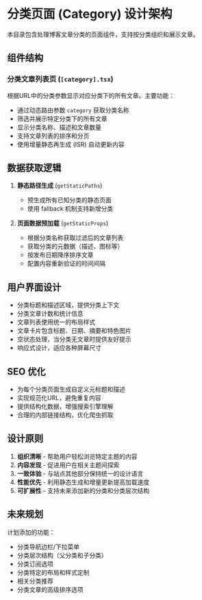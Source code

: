 # 分类页面 (Category) 设计架构

本目录包含处理博客文章分类的页面组件，支持按分类组织和展示文章。

## 组件结构

### 分类文章列表页 (`[category].tsx`)

根据URL中的分类参数显示对应分类下的所有文章。主要功能：
- 通过动态路由参数 `category` 获取分类名称
- 筛选并展示特定分类下的所有文章
- 显示分类名称、描述和文章数量
- 支持文章列表的排序和分页
- 使用增量静态再生成 (ISR) 自动更新内容

## 数据获取逻辑

1. **静态路径生成** (`getStaticPaths`)
   - 预生成所有已知分类的静态页面
   - 使用 fallback 机制支持新增分类

2. **页面数据预加载** (`getStaticProps`)
   - 根据分类名称获取过滤后的文章列表
   - 获取分类的元数据（描述、图标等）
   - 按发布日期降序排序文章
   - 配置内容重新验证的时间间隔

## 用户界面设计

- 分类标题和描述区域，提供分类上下文
- 分类文章计数和统计信息
- 文章列表使用统一的布局样式
- 文章卡片包含标题、日期、摘要和特色图片
- 空状态处理，当分类无文章时提供友好提示
- 响应式设计，适应各种屏幕尺寸

## SEO 优化

- 为每个分类页面生成自定义元标题和描述
- 实现规范化URL，避免重复内容
- 提供结构化数据，增强搜索引擎理解
- 合理的内部链接结构，优化爬虫抓取

## 设计原则

1. **组织清晰** - 帮助用户轻松浏览特定主题的内容
2. **内容发现** - 促进用户在相关主题间探索
3. **一致体验** - 与站点其他部分保持统一的设计语言
4. **性能优先** - 利用静态生成和增量更新提高加载速度
5. **可扩展性** - 支持未来添加新的分类和分类层次结构

## 未来规划

计划添加的功能：
- 分类导航边栏/下拉菜单
- 分类层次结构（父分类和子分类）
- 分类订阅选项
- 分类特定的布局和样式定制
- 相关分类推荐
- 分类文章的高级排序选项 